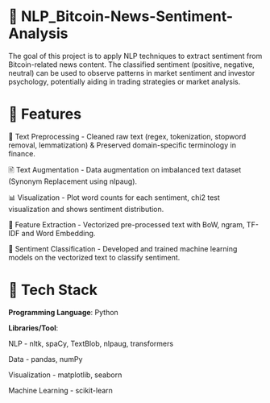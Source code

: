 # 📰 NLP_Bitcoin-News-Sentiment-Analysis
The goal of this project is to apply NLP techniques to extract sentiment from Bitcoin-related news content. The classified sentiment (positive, negative, neutral) can be used to observe patterns in market sentiment and investor psychology, potentially aiding in trading strategies or market analysis.

# 🚀 Features
🧹 Text Preprocessing  - Cleaned raw text (regex, tokenization, stopword removal, lemmatization) & Preserved domain-specific terminology in finance.

🖹  Text Augmentation   - Data augmentation on imbalanced text dataset (Synonym Replacement using nlpaug).

📊 Visualization       - Plot word counts for each sentiment, chi2 test visualization and shows sentiment distribution.

🧠 Feature Extraction - Vectorized pre-processed text with BoW, ngram, TF-IDF and Word Embedding.

🤖 Sentiment Classification - Developed and trained machine learning models on the vectorized text to classify sentiment.

# 🧰 Tech Stack
**Programming Language**: Python

**Libraries/Tool**:

NLP - nltk, spaCy, TextBlob, nlpaug, transformers

Data - pandas, numPy

Visualization - matplotlib, seaborn

Machine Learning - scikit-learn
